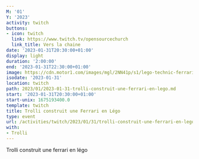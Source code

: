 ```yaml
---
M: '01'
Y: '2023'
activity: twitch
buttons:
- icon: twitch
  link: https://www.twitch.tv/opensourcechurch
  link_title: Vers la chaine
date: '2023-01-31T20:30:00+01:00'
display: light
duration: '2:00:00'
end: '2023-01-31T22:30:00+01:00'
image: https://cdn.motor1.com/images/mgl/2NN41p/s1/lego-technic-ferrari-daytona-sp3.jpg
isodate: '2023-01-31'
location: twitch
path: 2023/01/2023-01-31-trolli-construit-une-ferrari-en-lego.md
start: '2023-01-31T20:30:00+01:00'
start-unix: 1675193400.0
template: twitch
title: Trolli construit une Ferrari en Légo
type: event
url: /activities/twitch/2023/01/31/trolli-construit-une-ferrari-en-lego
with:
- Trolli
---
```

Trolli construit une ferrari en légo